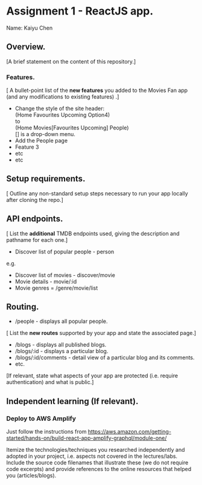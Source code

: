 # Assignment 1 - ReactJS app.

Name: Kaiyu Chen

## Overview.

[A brief statement on the content of this repository.]

### Features.
[ A bullet-point list of the __new features__ you added to the Movies Fan app (and any modifications to existing features) .]

+ Change the style of the site header:  
  (Home Favourites Upcoming Option4)  
  to  
  (Home Movies[Favourites Upcoming] People)  
  [] is a drop-down menu.
+ Add the People page
+ Feature 3
+ etc
+ etc

## Setup requirements.

[ Outline any non-standard setup steps necessary to run your app locally after cloning the repo.]

## API endpoints.

[ List the __additional__ TMDB endpoints used, giving the description and pathname for each one.] 

+ Discover list of popular people - person

e.g.
+ Discover list of movies - discover/movie
+ Movie details - movie/:id
+ Movie genres = /genre/movie/list

## Routing.

+ /people - displays all popular people.

[ List the __new routes__ supported by your app and state the associated page.]

+ /blogs - displays all published blogs.
+ /blogs/:id - displays a particular blog.
+ /blogs/:id/comments - detail view of a particular blog and its comments.
+ etc.

[If relevant, state what aspects of your app are protected (i.e. require authentication) and what is public.]

## Independent learning (If relevant).

### Deploy to AWS Amplify 
Just follow the instructions from https://aws.amazon.com/getting-started/hands-on/build-react-app-amplify-graphql/module-one/

Itemize the technologies/techniques you researched independently and adopted in your project, 
i.e. aspects not covered in the lectures/labs. Include the source code filenames that illustrate these 
(we do not require code excerpts) and provide references to the online resources that helped you (articles/blogs).